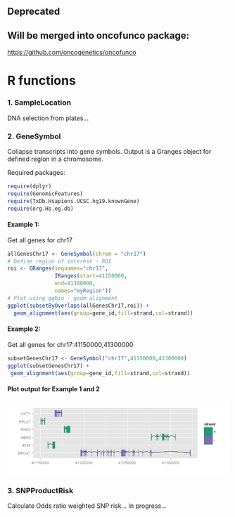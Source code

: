 ## Deprecated

## Will be merged into oncofunco package:
https://github.com/oncogenetics/oncofunco






R functions
====

### 1. SampleLocation
DNA selection from plates...

### 2. GeneSymbol
Collapse transcripts into gene symbols. Output is a Granges object for defined region in a chromosome.

Required packages:
```r
require(dplyr)
require(GenomicFeatures)
require(TxDb.Hsapiens.UCSC.hg19.knownGene)
require(org.Hs.eg.db)
```

#### Example 1:
Get all genes for chr17
```r
allGenesChr17 <- GeneSymbol(chrom = "chr17")
# Define region of interest - ROI
roi <- GRanges(seqnames="chr17",
               IRanges(start=41150000,
               end=41300000,
               names="myRegion"))
# Plot using ggbio - geom_alignment
ggplot(subsetByOverlaps(allGenesChr17,roi)) + 
  geom_alignment(aes(group=gene_id,fill=strand,col=strand))
```
#### Example 2:
Get all genes for chr17:41150000,41300000
```r
subsetGenesChr17 <- GeneSymbol("chr17",41150000,41300000)
ggplot(subsetGenesChr17) + 
 geom_alignment(aes(group=gene_id,fill=strand,col=strand))
```

#### Plot output for Example 1 and 2
![GeneSymbols_chr17_41150000_41300000](/images/chr17_41150000_41300000.jpeg)

### 3. SNPProductRisk
Calculate Odds ratio weighted SNP risk...
In progress...



